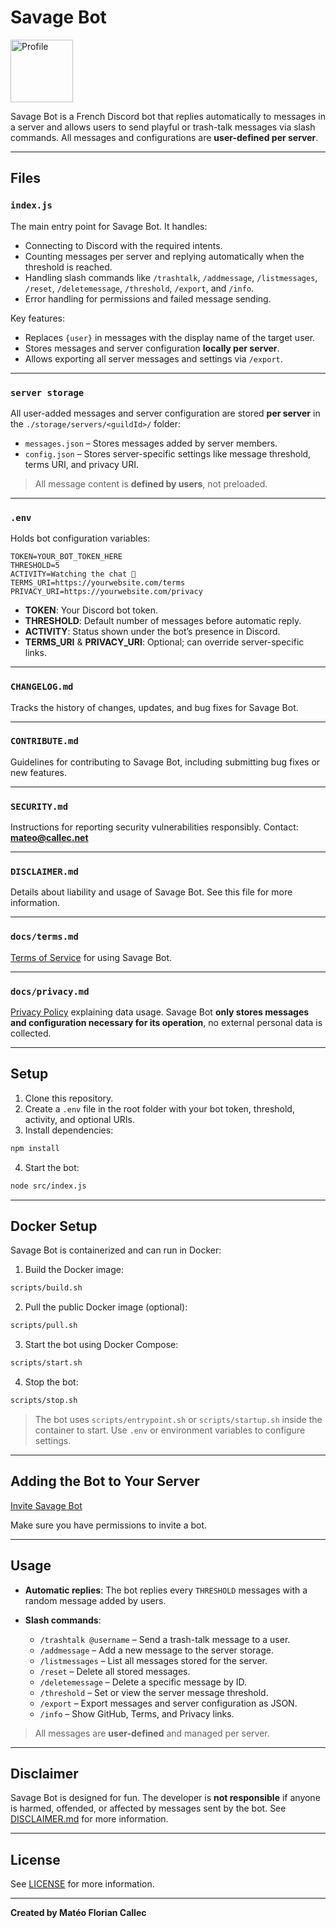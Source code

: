 # Savage Bot

<img src="https://github.com/mateocallec/Discord-Savage-Bot/blob/main/docs/profile.png?raw=true" alt="Profile" style="height: 100px;" />

Savage Bot is a French Discord bot that replies automatically to messages in a server and allows users to send playful or trash-talk messages via slash commands.
All messages and configurations are **user-defined per server**.

---

## Files

### `index.js`

The main entry point for Savage Bot.
It handles:

* Connecting to Discord with the required intents.
* Counting messages per server and replying automatically when the threshold is reached.
* Handling slash commands like `/trashtalk`, `/addmessage`, `/listmessages`, `/reset`, `/deletemessage`, `/threshold`, `/export`, and `/info`.
* Error handling for permissions and failed message sending.

Key features:

* Replaces `{user}` in messages with the display name of the target user.
* Stores messages and server configuration **locally per server**.
* Allows exporting all server messages and settings via `/export`.

---

### `server storage`

All user-added messages and server configuration are stored **per server** in the `./storage/servers/<guildId>/` folder:

* `messages.json` – Stores messages added by server members.
* `config.json` – Stores server-specific settings like message threshold, terms URI, and privacy URI.

> All message content is **defined by users**, not preloaded.

---

### `.env`

Holds bot configuration variables:

```
TOKEN=YOUR_BOT_TOKEN_HERE
THRESHOLD=5
ACTIVITY=Watching the chat 👀
TERMS_URI=https://yourwebsite.com/terms
PRIVACY_URI=https://yourwebsite.com/privacy
```

* **TOKEN**: Your Discord bot token.
* **THRESHOLD**: Default number of messages before automatic reply.
* **ACTIVITY**: Status shown under the bot’s presence in Discord.
* **TERMS\_URI** & **PRIVACY\_URI**: Optional; can override server-specific links.

---

### `CHANGELOG.md`

Tracks the history of changes, updates, and bug fixes for Savage Bot.

---

### `CONTRIBUTE.md`

Guidelines for contributing to Savage Bot, including submitting bug fixes or new features.

---

### `SECURITY.md`

Instructions for reporting security vulnerabilities responsibly.
Contact: **[mateo@callec.net](mailto:mateo@callec.net)**

---

### `DISCLAIMER.md`

Details about liability and usage of Savage Bot.
See this file for more information.

---

### `docs/terms.md`

[Terms of Service](./docs/terms.md) for using Savage Bot.

---

### `docs/privacy.md`

[Privacy Policy](./docs/privacy.md) explaining data usage.
Savage Bot **only stores messages and configuration necessary for its operation**, no external personal data is collected.

---

## Setup

1. Clone this repository.
2. Create a `.env` file in the root folder with your bot token, threshold, activity, and optional URIs.
3. Install dependencies:

```bash
npm install
```

4. Start the bot:

```bash
node src/index.js
```

---

## Docker Setup

Savage Bot is containerized and can run in Docker:

1. Build the Docker image:

```bash
scripts/build.sh
```

2. Pull the public Docker image (optional):

```bash
scripts/pull.sh
```

3. Start the bot using Docker Compose:

```bash
scripts/start.sh
```

4. Stop the bot:

```bash
scripts/stop.sh
```

> The bot uses `scripts/entrypoint.sh` or `scripts/startup.sh` inside the container to start.
> Use `.env` or environment variables to configure settings.

---

## Adding the Bot to Your Server

[Invite Savage Bot](https://discord.com/oauth2/authorize?client_id=1420071359538528409&permissions=3941734153713728&scope=bot)

Make sure you have permissions to invite a bot.

---

## Usage

* **Automatic replies**: The bot replies every `THRESHOLD` messages with a random message added by users.
* **Slash commands**:

  * `/trashtalk @username` – Send a trash-talk message to a user.
  * `/addmessage` – Add a new message to the server storage.
  * `/listmessages` – List all messages stored for the server.
  * `/reset` – Delete all stored messages.
  * `/deletemessage` – Delete a specific message by ID.
  * `/threshold` – Set or view the server message threshold.
  * `/export` – Export messages and server configuration as JSON.
  * `/info` – Show GitHub, Terms, and Privacy links.

> All messages are **user-defined** and managed per server.

---

## Disclaimer

Savage Bot is designed for fun.
The developer is **not responsible** if anyone is harmed, offended, or affected by messages sent by the bot.
See [DISCLAIMER.md](./DISCLAIMER.md) for more information.

---

## License

See [LICENSE](./LICENSE) for more information.

---

**Created by Matéo Florian Callec**

